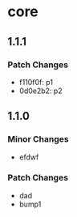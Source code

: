 # core

## 1.1.1

### Patch Changes

- f110f0f: p1
- 0d0e2b2: p2

## 1.1.0

### Minor Changes

- efdwf

### Patch Changes

- dad
- bump1
